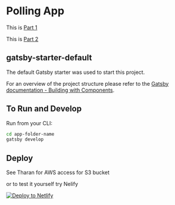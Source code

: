 # Polling App
This is [Part 1](https://medium.com/@UnicornAgency/jamstack-pwa-lets-build-a-polling-app-with-gatsby-js-firebase-and-styled-components-pt-1-78a03a633092)

This is [Part 2](https://medium.com/@UnicornAgency/jamstack-pwa-lets-build-a-polling-app-with-gatsby-js-firebase-and-styled-components-pt-2-9044534ea6bc)

## gatsby-starter-default 
The default Gatsby starter was used to start this project.

For an overview of the project structure please refer to the [Gatsby documentation - Building with Components](https://www.gatsbyjs.org/docs/building-with-components/).

## To Run and Develop

Run from your CLI:
```sh
cd app-folder-name
gatsby develop
```

## Deploy

See Tharan for AWS access for S3 bucket

or to test it yourself try Nelify

[![Deploy to Netlify](https://www.netlify.com/img/deploy/button.svg)](https://app.netlify.com/start/deploy?repository=https://github.com/gatsbyjs/gatsby-starter-default)
